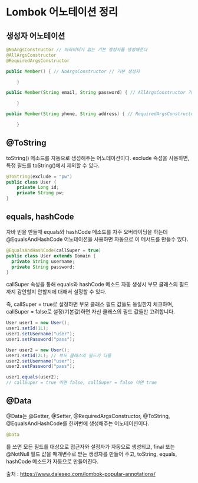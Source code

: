 # Lombok 어노테이션 정리

## 생성자 어노테이션

```java
@NoArgsConstructor // 파라미터가 없는 기본 생성자를 생성해준다
@AllArgsConstructor
@RequiredArgsConstructor

public Member() { // NoArgsConstructor // 기본 생성자

    }

public Member(String email, String password) { // AllArgsConstructor 가지고 있는 모든 필드 전체 값들을 매개변수 로 받는다.

    }

public Member(String phone, String address) { // RequiredArgsConstructor final 키워드와 @NonNull 어노테이션이 붙은 필드만 매개변수로 받는다.

    }
```

## @ToString

toString() 메소드를 자동으로 생성해주는 어노테이션이다.
exclude 속성을 사용하면, 특정 필드를 toString()에서 제외할 수 있다.

```java
@ToString(exclude = "pw")
public class User {
    private Long id;
    private String pw;
}
```

## equals, hashCode

자바 빈을 만들때 equals와 hashCode 메소드를 자주 오버라이딩을 하는데 @EqualsAndHashCode 어노테이션을 사용하면 자동으로 이 메서드를 만들수 있다.

```java
@EqualsAndHashCode(callSuper = true)
public class User extends Domain {
  private String username;
  private String password;
}
```


callSuper 속성을 통해 equals와 hashCode 메소드 자동 생성시 부모 클래스의 필드까지 감안할지 안할지에 대해서 설정할 수 있다.

즉, callSuper = true로 설정하면 부모 클래스 필드 값들도 동일한지 체크하며, callSuper = false로 설정(기본값)하면 자신 클래스의 필드 값들만 고려합니다.

```java
User user1 = new User();
user1.setId(1L);
user1.setUsername("user");
user1.setPassword("pass");

User user2 = new User();
user1.setId(2L); // 부모 클래스의 필드가 다름
user2.setUsername("user");
user2.setPassword("pass");

user1.equals(user2);
// callSuper = true 이면 false, callSuper = false 이면 true
```

## @Data

@Data는 @Getter, @Setter, @RequiredArgsConstructor, @ToString, @EqualsAndHashCode를 한꺼번에 생성해주는 어노테이션이다.

```java
@Data

```
를 쓰면 모든 필드를 대상으로 접근자와 설정자가 자동으로 생성되고, final 또는 @NotNull 필드 값을 매개변수로 받는 생성자를 만들어 주고, toString, equals, hashCode 메소드가 자동으로 만들어진다.

출처 : https://www.daleseo.com/lombok-popular-annotations/